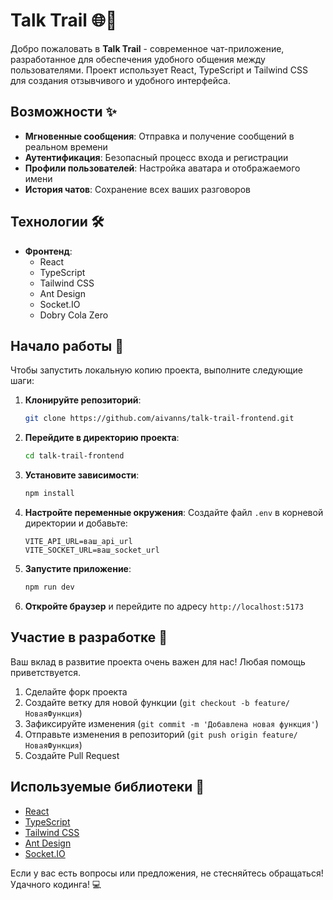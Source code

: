 # Talk Trail 🌐💬

Добро пожаловать в **Talk Trail** - современное чат-приложение, разработанное для обеспечения удобного общения между пользователями. Проект использует React, TypeScript и Tailwind CSS для создания отзывчивого и удобного интерфейса.

## Возможности ✨

- **Мгновенные сообщения**: Отправка и получение сообщений в реальном времени
- **Аутентификация**: Безопасный процесс входа и регистрации
- **Профили пользователей**: Настройка аватара и отображаемого имени
- **История чатов**: Сохранение всех ваших разговоров

## Технологии 🛠️

- **Фронтенд**: 
  - React
  - TypeScript
  - Tailwind CSS
  - Ant Design
  - Socket.IO
  - Dobry Cola Zero

## Начало работы 🚀

Чтобы запустить локальную копию проекта, выполните следующие шаги:

1. **Клонируйте репозиторий**:
   ```bash
   git clone https://github.com/aivanns/talk-trail-frontend.git
   ```

2. **Перейдите в директорию проекта**:
   ```bash
   cd talk-trail-frontend
   ```

3. **Установите зависимости**:
   ```bash
   npm install
   ```

4. **Настройте переменные окружения**:
   Создайте файл `.env` в корневой директории и добавьте:
   ```env
   VITE_API_URL=ваш_api_url
   VITE_SOCKET_URL=ваш_socket_url
   ```

5. **Запустите приложение**:
   ```bash
   npm run dev
   ```

6. **Откройте браузер** и перейдите по адресу `http://localhost:5173`

## Участие в разработке 🤝

Ваш вклад в развитие проекта очень важен для нас! Любая помощь приветствуется.

1. Сделайте форк проекта
2. Создайте ветку для новой функции (`git checkout -b feature/НоваяФункция`)
3. Зафиксируйте изменения (`git commit -m 'Добавлена новая функция'`)
4. Отправьте изменения в репозиторий (`git push origin feature/НоваяФункция`)
5. Создайте Pull Request

## Используемые библиотеки 🙏

- [React](https://reactjs.org/)
- [TypeScript](https://www.typescriptlang.org/)
- [Tailwind CSS](https://tailwindcss.com/)
- [Ant Design](https://ant.design/)
- [Socket.IO](https://socket.io/)

Если у вас есть вопросы или предложения, не стесняйтесь обращаться! Удачного кодинга! 💻
